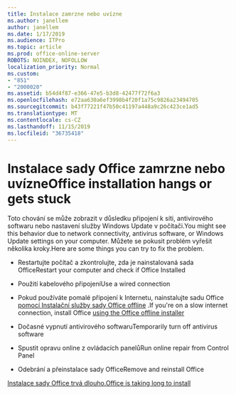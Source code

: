 ```yaml
---
title: Instalace zamrzne nebo uvízne
ms.author: janellem
author: janellem
ms.date: 1/17/2019
ms.audience: ITPro
ms.topic: article
ms.prod: office-online-server
ROBOTS: NOINDEX, NOFOLLOW
localization_priority: Normal
ms.custom:
- "851"
- "2000020"
ms.assetid: b54d4f87-e366-47e5-b3d8-42477f72f6a3
ms.openlocfilehash: e72aa630a6ef3998b4f20f1a75c9826a23494705
ms.sourcegitcommit: b43f77221f47b50c41197a448a9c26c423ce1ad5
ms.translationtype: MT
ms.contentlocale: cs-CZ
ms.lasthandoff: 11/15/2019
ms.locfileid: "36735418"
---
```

# <a name="office-installation-hangs-or-gets-stuck"></a><span data-ttu-id="12931-102">Instalace sady Office zamrzne nebo uvízne</span><span class="sxs-lookup"><span data-stu-id="12931-102">Office installation hangs or gets stuck</span></span>

<span data-ttu-id="12931-103">Toto chování se může zobrazit v důsledku připojení k síti, antivirového softwaru nebo nastavení služby Windows Update v počítači.</span><span class="sxs-lookup"><span data-stu-id="12931-103">You might see this behavior due to network connectivity, antivirus software, or Windows Update settings on your computer.</span></span> <span data-ttu-id="12931-104">Můžete se pokusit problém vyřešit několika kroky.</span><span class="sxs-lookup"><span data-stu-id="12931-104">Here are some things you can try to fix the problem.</span></span>
  
- <span data-ttu-id="12931-105">Restartujte počítač a zkontrolujte, zda je nainstalovaná sada Office</span><span class="sxs-lookup"><span data-stu-id="12931-105">Restart your computer and check if Office Installed</span></span>

- <span data-ttu-id="12931-106">Použití kabelového připojení</span><span class="sxs-lookup"><span data-stu-id="12931-106">Use a wired connection</span></span>

- <span data-ttu-id="12931-107">Pokud používáte pomalé připojení k Internetu, nainstalujte sadu Office [pomocí Instalační služby sady Office offline](https://support.office.com/article/f0a85fe7-118f-41cb-a791-d59cef96ad1c?wt.mc_id=Alchemy_ClientDIA) .</span><span class="sxs-lookup"><span data-stu-id="12931-107">If you're on a slow internet connection, install Office [using the Office offline installer](https://support.office.com/article/f0a85fe7-118f-41cb-a791-d59cef96ad1c?wt.mc_id=Alchemy_ClientDIA)</span></span>

- <span data-ttu-id="12931-108">Dočasné vypnutí antivirového softwaru</span><span class="sxs-lookup"><span data-stu-id="12931-108">Temporarily turn off antivirus software</span></span>

- <span data-ttu-id="12931-109">Spustit opravu online z ovládacích panelů</span><span class="sxs-lookup"><span data-stu-id="12931-109">Run online repair from Control Panel</span></span>

- <span data-ttu-id="12931-110">Odebrání a přeinstalace sady Office</span><span class="sxs-lookup"><span data-stu-id="12931-110">Remove and reinstall Office</span></span>

[<span data-ttu-id="12931-111">Instalace sady Office trvá dlouho.</span><span class="sxs-lookup"><span data-stu-id="12931-111">Office is taking long to install</span></span>](https://support.office.com/article/0f09f357-3fef-42a6-b8aa-cef4c6c44bdf?wt.mc_id=Alchemy_ClientDIA)
  